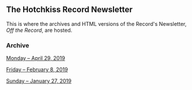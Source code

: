 ## The Hotchkiss Record Newsletter
This is where the archives and HTML versions of the Record's Newsletter, *Off the Record*, are hosted. 

### Archive
[Monday – April 29, 2019](http://newsletter.thehr.org/20190425/index.html)

[Friday – February 8, 2019](http://newsletter.thehr.org/20190207/OffTheRecord20190207.html)

[Sunday – January 27, 2019](http://newsletter.thehr.org/20190124/)
